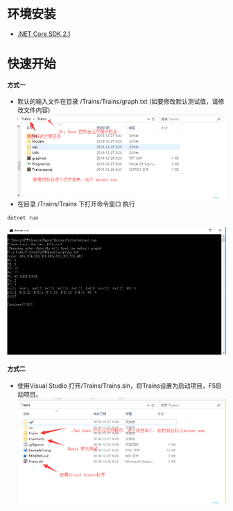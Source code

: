 ﻿# 环境安装 #
- [.NET Core SDK 2.1](https://dotnet.microsoft.com/download)

# 快速开始 #
#### 方式一
- 默认的输入文件在目录 /Trains/Trains/graph.txt      (如要修改默认测试值，请修改文件内容)
![示例1](/Example1.png)
- 在目录 /Trains/Trains 下打开命令窗口 执行
``` 
dotnet run
```
![示例1](/Example2.png)

#### 方式二
- 使用Visual Studio 打开/Trains/Trains.sln，将Trains设置为启动项目，F5启动项目。
![示例1](/Example3.png)
